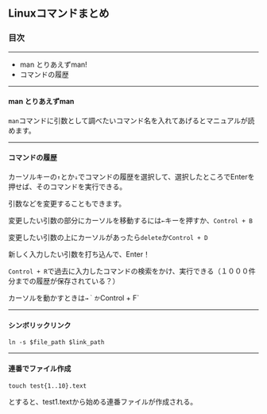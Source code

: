 ## Linuxコマンドまとめ

### 目次
--- 

- man とりあえずman!
- コマンドの履歴


--- 

#### man とりあえずman

`man`コマンドに引数として調べたいコマンド名を入れてあげるとマニュアルが読めます。

---

#### コマンドの履歴

カーソルキーの`↑`とか`↓`でコマンドの履歴を選択して、選択したところでEnterを押せば、そのコマンドを実行できる。

引数などを変更することもできます。

変更したい引数の部分にカーソルを移動するには`←`キーを押すか、`Control + B`

変更したい引数の上にカーソルがあったら`delete`か`Control + D`

新しく入力したい引数を打ち込んで、Enter！

`Control + R`で過去に入力したコマンドの検索をかけ、実行できる（１０００件分までの履歴が保存されている？）

カーソルを動かすときは`→｀か`Control + F`

---

#### シンボリックリンク

```
ln -s $file_path $link_path
```

---

#### 連番でファイル作成

```
touch test{1..10}.text
```

とすると、test1.textから始める連番ファイルが作成される。
